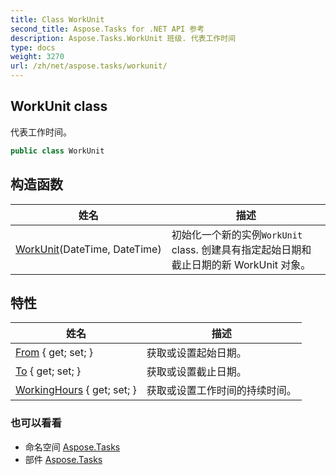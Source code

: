 ```yaml
---
title: Class WorkUnit
second_title: Aspose.Tasks for .NET API 参考
description: Aspose.Tasks.WorkUnit 班级. 代表工作时间
type: docs
weight: 3270
url: /zh/net/aspose.tasks/workunit/
---
```

## WorkUnit class

代表工作时间。

```csharp
public class WorkUnit
```

## 构造函数

| 姓名 | 描述 |
| --- | --- |
| [WorkUnit](workunit/)(DateTime, DateTime) | 初始化一个新的实例`WorkUnit` class. 创建具有指定起始日期和截止日期的新 WorkUnit 对象。 |

## 特性

| 姓名 | 描述 |
| --- | --- |
| [From](../../aspose.tasks/workunit/from/) { get; set; } | 获取或设置起始日期。 |
| [To](../../aspose.tasks/workunit/to/) { get; set; } | 获取或设置截止日期。 |
| [WorkingHours](../../aspose.tasks/workunit/workinghours/) { get; set; } | 获取或设置工作时间的持续时间。 |

### 也可以看看

* 命名空间 [Aspose.Tasks](../../aspose.tasks/)
* 部件 [Aspose.Tasks](../../)


